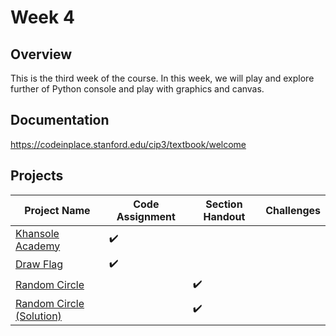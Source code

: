 # Week 4

## Overview

This is the third week of the course. In this week, we will play and explore further of Python console and play with graphics and canvas.

## Documentation

https://codeinplace.stanford.edu/cip3/textbook/welcome



## Projects

| Project Name                                                           | Code Assignment    | Section Handout    | Challenges |
| ---------------------------------------------------------------------- | ------------------ | ------------------ | ---------- |
| [Khansole Academy](./khansole-academy.py)                                              | :heavy_check_mark: |                    |            |
| [Draw Flag](./draw-flag.py)                      | :heavy_check_mark: |                    |            |
| [Random Circle](./sections/random-circle.py)                               |                    | :heavy_check_mark: |            |
| [Random Circle (Solution)](./sections/random-circle-solution.py)           |                    | :heavy_check_mark: |            |